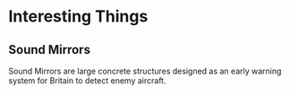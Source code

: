 # Interesting Things
## Sound Mirrors
Sound Mirrors are large concrete structures designed as an early warning system for Britain to detect enemy aircraft.
